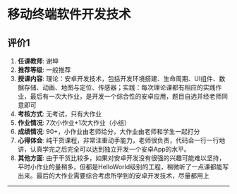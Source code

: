# 移动终端软件开发技术

## 评价1

1. **任课教师**: 谢坤
2. **推荐等级**: 一般推荐
3. **授课内容**: 理论：安卓开发技术，包括开发环境搭建、生命周期、UI组件、数据存储、动画、地图与定位、传感器；实践：每次理论课都有相应的实践作业，最后有一次大作业，是开发一个综合性的安卓应用，题目自选并经老师同意即可
4. **考核方式**: 无考试，只有大作业
5. **作业情况**: 7次小作业+1次大作业（小组）
6. **成绩情况**: 90+，小作业由老师给分，大作业由老师和学生一起打分
7. **心得体会**: 纯干货课程，非常注重动手能力，老师很负责，代码会一行一行地讲，认真学完之后完全可以达到独立开发一个安卓App的水平。
8. **其他方面**: 由于干货比较多，如果对安卓开发没有很强的兴趣可能难以坚持，平时小作业的量稍多，但都是HelloWorld级别的工程，稍微听了一点课都能写出来。最后的大作业需要综合考虑所学到的安卓开发技术，尽量都用上

---
